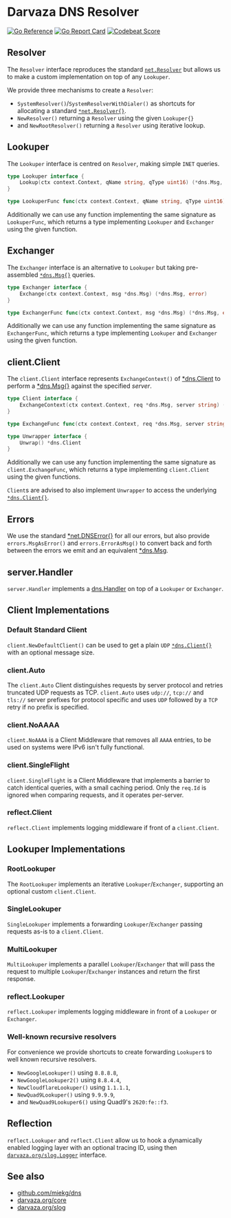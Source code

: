 # Darvaza DNS Resolver

[![Go Reference][godoc-badge]][godoc]
[![Go Report Card][goreport-badge]][goreport]
[![Codebeat Score][codebeat-badge]][codebeat]

[codebeat]: https://codebeat.co/projects/github-com-darvaza-proxy-resolver-main
[codebeat-badge]: https://codebeat.co/badges/20a9893f-b3df-4a45-a1a8-f54a656b0447
[godoc]: https://pkg.go.dev/darvaza.org/resolver
[godoc-badge]: https://pkg.go.dev/badge/darvaza.org/resolver.svg
[goreport]: https://goreportcard.com/report/darvaza.org/resolver
[goreport-badge]: https://goreportcard.com/badge/darvaza.org/resolver

[dns.Client]: https://pkg.go.dev/github.com/miekg/dns#Client
[dns.Handler]: https://pkg.go.dev/github.com/miekg/dns#Handler
[dns.Msg]: https://pkg.go.dev/github.com/miekg/dns#Msg
[net.DNSError]: https://pkg.go.dev/net#DNSError
[net.Resolver]: https://pkg.go.dev/net#Resolver
[slog.Logger]: https://pkg.go.dev/darvaza.org/slog#Logger

## Resolver

The `Resolver` interface reproduces the standard [`net.Resolver`][net.Resolver]
but allows us to make a custom implementation on top of any `Lookuper`.

We provide three mechanisms to create a `Resolver`:

* `SystemResolver()`/`SystemResolverWithDialer()` as shortcuts for allocating
a standard [`*net.Resolver{}`][net.Resolver].
* `NewResolver()` returning a `Resolver` using the given `Lookuper{}`
* and `NewRootResolver()` returning a `Resolver` using iterative lookup.

## Lookuper

The `Lookuper` interface is centred on `Resolver`, making simple `INET` queries.

```go
type Lookuper interface {
    Lookup(ctx context.Context, qName string, qType uint16) (*dns.Msg, error)
}

type LookuperFunc func(ctx context.Context, qName string, qType uint16) (*dns.Msg, error)
```

Additionally we can use any function implementing the same signature as `LookuperFunc`,
which returns a type implementing `Lookuper` and `Exchanger` using the given function.

## Exchanger

The `Exchanger` interface is an alternative to `Lookuper` but taking pre-assembled
[`*dns.Msg{}`][dns.Msg] queries.

```go
type Exchanger interface {
    Exchange(ctx context.Context, msg *dns.Msg) (*dns.Msg, error)
}

type ExchangerFunc func(ctx context.Context, msg *dns.Msg) (*dns.Msg, error)
```

Additionally we can use any function implementing the same signature as `ExchangerFunc`,
which returns a type implementing `Lookuper` and `Exchanger` using the
given function.

## client.Client

The `client.Client` interface represents `ExchangeContext()` of [*dns.Client][dns.Client] to perform a [*dns.Msg{}][dns.Msg] against the specified _server_.

```go
type Client interface {
    ExchangeContext(ctx context.Context, req *dns.Msg, server string) (*dns.Msg, time.Duration, error)
}

type ExchangeFunc func(ctx context.Context, req *dns.Msg, server string) (*dns.Msg, time.Duration, error)

type Unwrapper interface {
    Unwrap() *dns.Client
}
```

Additionally we can use any function implementing the same signature as `client.ExchangeFunc`, which returns a type implementing `client.Client` using the given functions.

`Client`s are advised to also implement `Unwrapper` to access the underlying [`*dns.Client{}`][dns.Client].

## Errors

We use the standard [*net.DNSError{}][net.DNSError] for all our errors, but also provide `errors.MsgAsError()` and `errors.ErrorAsMsg()` to convert back and forth between the errors we emit and an equivalent [*dns.Msg][dns.Msg].

## server.Handler

`server.Handler` implements a [dns.Handler][dns.Handler] on top of a `Lookuper` or `Exchanger`.

## Client Implementations

### Default Standard Client

`client.NewDefaultClient()` can be used to get a plain `UDP` [`*dns.Client{}`][dns.Client] with an optional message size.

### client.Auto

The `client.Auto` Client distinguishes requests by server protocol and retries truncated UDP requests as TCP.
`client.Auto` uses `udp://`, `tcp://` and `tls://` server prefixes for protocol specific and uses `UDP` followed by a `TCP` retry if no prefix is specified.

### client.NoAAAA

`client.NoAAAA` is a Client Middleware that removes all `AAAA` entries, to be used on systems were IPv6 isn't fully functional.

### client.SingleFlight

`client.SingleFlight` is a Client Middleware that implements a barrier to catch identical queries, with a small caching period. Only the `req.Id` is ignored when comparing requests, and it operates per-server.

### reflect.Client

`reflect.Client` implements logging middleware if front of a `client.Client`.

## Lookuper Implementations

### RootLookuper

The `RootLookuper` implements an iterative `Lookuper`/`Exchanger`, supporting an optional custom `client.Client`.

### SingleLookuper

`SingleLookuper` implements a forwarding `Lookuper`/`Exchanger` passing requests as-is to a `client.Client`.

### MultiLookuper

`MultiLookuper` implements a parallel `Lookuper`/`Exchanger` that will pass the request to multiple `Lookuper`/`Exchanger` instances and return the first response.

### reflect.Lookuper

`reflect.Lookuper` implements logging middleware in front of a `Lookuper` or `Exchanger`.

### Well-known recursive resolvers

For convenience we provide shortcuts to create forwarding `Lookuper`s to well known recursive resolvers.

* `NewGoogleLookuper()` using `8.8.8.8`,
* `NewGoogleLookuper2()` using `8.8.4.4`,
* `NewCloudflareLookuper()` using `1.1.1.1`,
* `NewQuad9Lookuper()` using `9.9.9.9`,
* and `NewQuad9Lookuper6()` using Quad9's `2620:fe::f3`.

## Reflection

`reflect.Lookuper` and `reflect.Client` allow us to hook a dynamically enabled logging layer with an optional tracing ID, using then [`darvaza.org/slog.Logger`][slog.Logger] interface.

## See also

* [github.com/miekg/dns](https://github.com/miekg/dns)
* [darvaza.org/core](https://darvaza.org/core)
* [darvaza.org/slog](https://darvaza.org/slog)
